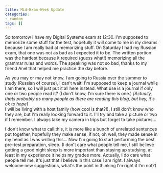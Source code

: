 ```yaml
---
title: Mid-Exam-Week Update
categories:
- random
tags: []
---
```

So tomorrow I have my Digital Systems exam at 12:30. I'm supposed to memorize some stuff for the test, hopefully it will come to me in my dreams because I am really bad at memorizing stuff. On Saturday I had my Russian exam, that one was not as bad as I expected it to be. The written portion was the hardest because it required (guess what!) memorizing all the grammar rules and words. The speaking was not so bad, thanks to my friend Anel that helped me practice the day before. 

As you may or may not know, I am going to Russia over the summer to study (Russian of course), I can't wait! I'm supposed to keep a journal while I am there, so I will just put it all here instead. What use is a journal if only one or two people read it? (I don't know, I'm sure there is one.) <em>[Actually, thats probably as many people as there are reading this blog, but hey, it's ok to hope] </em><br />I will be living with a host family (how cool is that?!), I still don't know who they are, but I'm really looking forward to it. I'll try and take a picture or two if I remember. I always take my camera in trips but forget to take pictures...

I don't know what to call this, it is more like a bunch of unrelated sentences put together, hopefully they make sense, if not, oh well, they made sense in my head as I was writing this... Now I'm going to start performing the best pre-test preparation, sleep. (I don't care what people tell me, I still believe getting a good night sleep is more important than staying up studying, at least in my experience it helps my grades more. Actually, I do care what people tell me, it's just that I believe in this case I am right. I always welcome new suggestions, what's the point in thinking I'm right if I'm not?)
